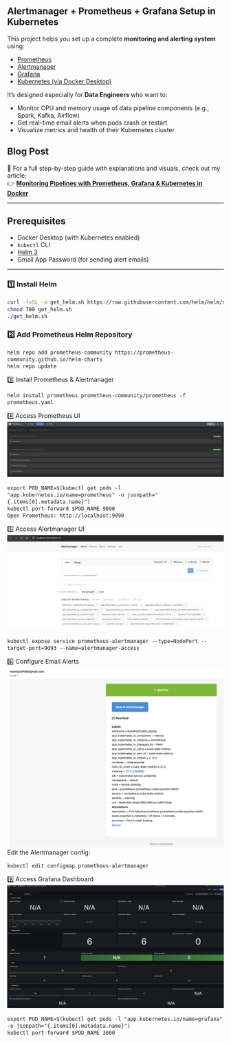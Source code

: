 ## Alertmanager + Prometheus + Grafana Setup in Kubernetes

This project helps you set up a complete **monitoring and alerting system** using:

- [Prometheus](https://prometheus.io/)
- [Alertmanager](https://prometheus.io/docs/alerting/latest/alertmanager/)
- [Grafana](https://grafana.com/)
- [Kubernetes (via Docker Desktop)](https://www.docker.com/products/docker-desktop)

It’s designed especially for **Data Engineers** who want to:
- Monitor CPU and memory usage of data pipeline components (e.g., Spark, Kafka, Airflow)
- Get real-time email alerts when pods crash or restart
- Visualize metrics and health of their Kubernetes cluster

## Blog Post

📝 For a full step-by-step guide with explanations and visuals, check out my article:  
👉 [**Monitoring Pipelines with Prometheus, Grafana & Kubernetes in Docker**](https://medium.com/@palroshni43/monitoring-pipelines-with-prometheus-grafana-kubernetes-in-docker-7e0b1a61c618)


---

## Prerequisites

- Docker Desktop (with Kubernetes enabled)
- `kubectl` CLI
- [Helm 3](https://helm.sh/docs/intro/install/)
- Gmail App Password (for sending alert emails)

---

### 1️⃣ Install Helm

```bash
curl -fsSL -o get_helm.sh https://raw.githubusercontent.com/helm/helm/main/scripts/get-helm-3
chmod 700 get_helm.sh
./get_helm.sh
```
### 2️⃣ Add Prometheus Helm Repository
```
helm repo add prometheus-community https://prometheus-community.github.io/helm-charts
helm repo update
```
3️⃣ Install Prometheus & Alertmanager
```
helm install prometheus prometheus-community/prometheus -f prometheus.yaml
```
4️⃣ Access Prometheus UI
![Grafana Kubernetes Dashboard](./snapshot-4.png)
```
export POD_NAME=$(kubectl get pods -l "app.kubernetes.io/name=prometheus" -o jsonpath="{.items[0].metadata.name}")
kubectl port-forward $POD_NAME 9090
Open Prometheus: http://localhost:9090
```
5️⃣ Access Alertmanager UI
![Prometheus Rule Groups](./snapshot-5.png)
```
kubectl expose service prometheus-alertmanager --type=NodePort --target-port=9093 --name=alertmanager-access
```
6️⃣ Configure Email Alerts
![Prometheus Alert Rules](./Snapshot-1.png)
Edit the Alertmanager config:
```
kubectl edit configmap prometheus-alertmanager
```
9️⃣ Access Grafana Dashboard
![Alertmanager Alerts](./Snapshot-2.png)

```
export POD_NAME=$(kubectl get pods -l "app.kubernetes.io/name=grafana" -o jsonpath="{.items[0].metadata.name}")
kubectl port-forward $POD_NAME 3000
```


